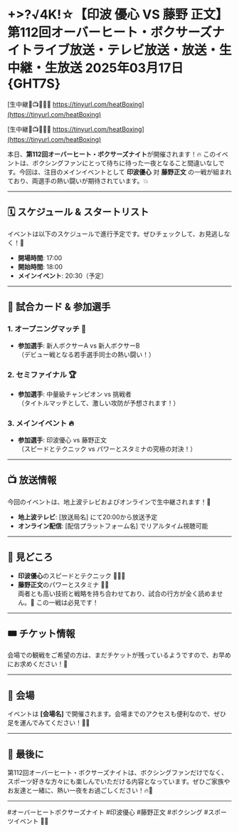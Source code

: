 # +>?√4K!☆【印波 優心 VS 藤野 正文】第112回オーバーヒート・ボクサーズナイトライブ放送・テレビ放送・放送・生中継・生放送 2025年03月17日{GHT7S}

[生中継🔴📺🥊👉🏻 https://tinyurl.com/heatBoxing](https://tinyurl.com/heatBoxing)

[生中継🔴📺🥊👉🏻 https://tinyurl.com/heatBoxing](https://tinyurl.com/heatBoxing)

本日、**第112回オーバーヒート・ボクサーズナイト**が開催されます！🔥 このイベントは、ボクシングファンにとって待ちに待った一夜となること間違いなしです。今回は、注目のメインイベントとして **印波優心** 対 **藤野正文** の一戦が組まれており、両選手の熱い闘いが期待されています。💥

---

## 🗓️ スケジュール & スタートリスト
イベントは以下のスケジュールで進行予定です。ぜひチェックして、お見逃しなく！👀

- **開場時間**: 17:00
- **開始時間**: 18:00
- **メインイベント**: 20:30（予定）

---

## 🥊 試合カード & 参加選手

### 1. オープニングマッチ 🥊
- **参加選手**: 新人ボクサーA vs 新人ボクサーB  
  （デビュー戦となる若手選手同士の熱い闘い！）

### 2. セミファイナル 🏆
- **参加選手**: 中量級チャンピオン vs 挑戦者  
  （タイトルマッチとして、激しい攻防が予想されます！）

### 3. メインイベント 🔥
- **参加選手**: 印波優心 vs 藤野正文  
  （スピードとテクニック vs パワーとスタミナの究極の対決！）

---

## 📺 放送情報
今回のイベントは、地上波テレビおよびオンラインで生中継されます！📡

- **地上波テレビ**: [放送局名] にて20:00から放送予定
- **オンライン配信**: [配信プラットフォーム名] でリアルタイム視聴可能

---

## 🌟 見どころ
- **印波優心**のスピードとテクニック 🏃‍♂️💨
- **藤野正文**のパワーとスタミナ 💪🔥  
  両者とも高い技術と戦略を持ち合わせており、試合の行方が全く読めません。🤔 この一戦は必見です！

---

## 🎟️ チケット情報
会場での観戦をご希望の方は、まだチケットが残っているようですので、お早めにお求めください！🎫

---

## 📍 会場
イベントは **[会場名]** で開催されます。会場までのアクセスも便利なので、ぜひ足を運んでみてください！🚗🚆

---

## 🎉 最後に
第112回オーバーヒート・ボクサーズナイトは、ボクシングファンだけでなく、スポーツ好きな方々にも楽しんでいただける内容となっています。ぜひご家族やお友達と一緒に、熱い一夜をお過ごしください！🔥🥊

---

#オーバーヒートボクサーズナイト #印波優心 #藤野正文 #ボクシング #スポーツイベント 🥊🎉

